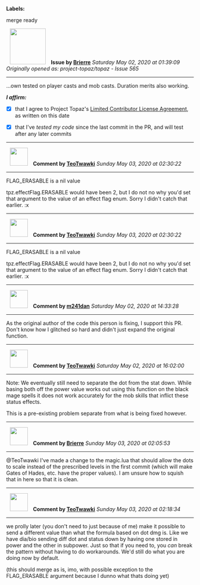 **Labels:**

merge ready



<a href="https://github.com/Brierre"><img src="https://avatars3.githubusercontent.com/u/20527593?v=4" width="96" height="96" hspace="10"></img></a> **Issue by [Brierre](https://github.com/Brierre)**
_Saturday May 02, 2020 at 01:39:09_
_Originally opened as: project-topaz/topaz - Issue 565_

----

…own tested on player casts and mob casts. Duration merits also working.

<!-- place 'x' mark between square [] brackets to affirm: -->
**_I affirm:_**
- [x] that I agree to Project Topaz's [Limited Contributor License Agreement](http://project-topaz.com/blob/release/CONTRIBUTOR_AGREEMENT.md), as written on this date
- [x] that I've _tested my code_ since the last commit in the PR, and will test after any later commits




----
<a href="https://github.com/TeoTwawki"><img src="https://avatars0.githubusercontent.com/u/6871475?v=4" width="48" height="48" hspace="10"></img></a> **Comment by [TeoTwawki](https://github.com/TeoTwawki)**
_Sunday May 03, 2020 at 02:30:22_

----

FLAG_ERASABLE is a nil value
tpz.effectFlag.ERASABLE would have been 2, but I do not no why you'd set that argument to the value of an effect flag enum. Sorry I didn't catch that earlier. :x


----
<a href="https://github.com/TeoTwawki"><img src="https://avatars0.githubusercontent.com/u/6871475?v=4" width="48" height="48" hspace="10"></img></a> **Comment by [TeoTwawki](https://github.com/TeoTwawki)**
_Sunday May 03, 2020 at 02:30:22_

----

FLAG_ERASABLE is a nil value
tpz.effectFlag.ERASABLE would have been 2, but I do not no why you'd set that argument to the value of an effect flag enum. Sorry I didn't catch that earlier. :x


----
<a href="https://github.com/m241dan"><img src="https://avatars3.githubusercontent.com/u/3581401?v=4" width="48" height="48" hspace="10"></img></a> **Comment by [m241dan](https://github.com/m241dan)**
_Saturday May 02, 2020 at 14:33:28_

----

As the original author of the code this person is fixing, I support this PR. Don't know how I glitched so hard and didn't just expand the original function.


----
<a href="https://github.com/TeoTwawki"><img src="https://avatars0.githubusercontent.com/u/6871475?v=4" width="48" height="48" hspace="10"></img></a> **Comment by [TeoTwawki](https://github.com/TeoTwawki)**
_Saturday May 02, 2020 at 16:02:00_

----

Note: We eventually still need to separate the dot from the stat down. While basing both off the power value works out using this function on the black mage spells it does not work accurately for the mob skills that inflict these status effects.

This is a pre-existing problem separate from what is being fixed however. 


----
<a href="https://github.com/Brierre"><img src="https://avatars3.githubusercontent.com/u/20527593?v=4" width="48" height="48" hspace="10"></img></a> **Comment by [Brierre](https://github.com/Brierre)**
_Sunday May 03, 2020 at 02:05:53_

----

@TeoTwawki I've made a change to the magic.lua that should allow the dots to scale instead of the prescribed levels in the first commit (which will make Gates of Hades, etc. have the proper values).  I am unsure how to squish that in here so that it is clean.



----
<a href="https://github.com/TeoTwawki"><img src="https://avatars0.githubusercontent.com/u/6871475?v=4" width="48" height="48" hspace="10"></img></a> **Comment by [TeoTwawki](https://github.com/TeoTwawki)**
_Sunday May 03, 2020 at 02:18:34_

----

we prolly later (you don't need to just because of me) make it possible to send a different value than what the formula based on dot dmg is. Like we have dia/bio sending diff dot and status down by having one stored in power and the other in subpower. Just so that if you need to, you _can_ break the pattern without having to do workarounds. We'd still do what you are doing now by default.

(this should merge as is, imo, with possible exception to the FLAG_ERASABLE argument because I dunno what thats doing yet)
